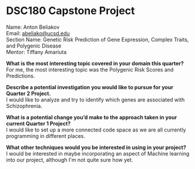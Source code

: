 # DSC180 Capstone Project

Name: Anton Beliakov  
Email: abeliako@ucsd.edu  
Section Name: Genetic Risk Prediction of Gene Expression, Complex Traits, and Polygenic Disease  
Mentor: Tiffany Amariuta  

**What is the most interesting topic covered in your domain this quarter?**  
For me, the most interesting topic was the Polygenic Risk Scores and Predictions.

**Describe a potential investigation you would like to pursue for your Quarter 2 Project.**  
I would like to analyze and try to identify which genes are associated with Schizophrenia.

**What is a potential change you’d make to the approach taken in your current Quarter 1 Project?**  
I would like to set up a more connected code space as we are all currently programming in different places.

**What other techniques would you be interested in using in your project?**  
I would be interested in maybe incorporating an aspect of Machine learning into our project, although I'm not quite sure how yet.
